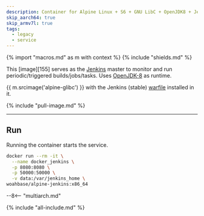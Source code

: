 ```yaml
---
description: Container for Alpine Linux + S6 + GNU LibC + OpenJDK8 + Jenkins
skip_aarch64: true
skip_armv7l: true
tags:
  - legacy
  - service
---
```


{% import "macros.md" as m with context %}
{% include "shields.md" %}

This [image][155] serves as the [Jenkins][1] master to monitor and
run periodic/triggered builds/jobs/tasks. Uses [OpenJDK-8][2] as
runtime.

{{ m.srcimage('alpine-glibc') }} with the Jenkins (stable)
[warfile][3] installed in it.

{% include "pull-image.md" %}

---
Run
---

Running the container starts the service.

``` sh
docker run --rm -it \
  --name docker_jenkins \
  -p 8080:8080 \
  -p 50000:50000 \
  -v data:/var/jenkins_home \
woahbase/alpine-jenkins:x86_64
```

--8<-- "multiarch.md"

[1]: http://jenkins.io/
[2]: https://openjdk.org/projects/jdk8/
[3]: http://mirrors.jenkins.io/war-stable/

{% include "all-include.md" %}
